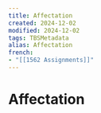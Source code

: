 ```yaml
---
title: Affectation
created: 2024-12-02
modified: 2024-12-02
tags: TBSMetadata
alias: Affectation
french:
- "[[1562 Assignments]]"
---
```

# Affectation
